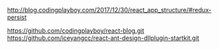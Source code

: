 http://blog.codingplayboy.com/2017/12/30/react_app_structure/#redux-persist

https://github.com/codingplayboy/react-blog.git
https://github.com/iceyangcc/react-ant-design-dllplugin-startkit.git